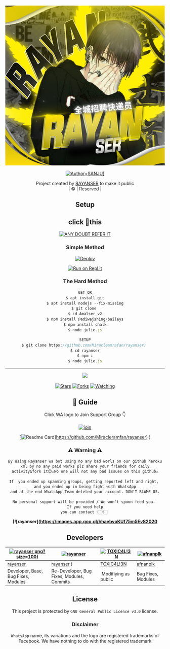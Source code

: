 <div align="center">

 </a>
</p>
<div align="center">
  <p align="center">
<img src=20211028_211021.jpg>
</p>
  <p align="center">
<a href="https://github.com/miracleramfan/rayanser"><img title="Author=SANJU]" src="https://img.shields.io/badge/Author-SANJU" color=blue&style=for-the-badge&logo=whatsapp"></a>
</p>
</div>
<p align="center">
Project created by <a href="https://github.com/miracleramfan/rayanser">RAYANSER</a> to make it public
    <br>
       | © |
        Reserved |
    <br> 
</p>

## Setup
<div align="center"> 


## click 🥳this

 [![ANY DOUBT REFER IT](https://www.linkpicture.com/q/YouTube-Logo-700x394.png)](https://youtube.com/channel/UCUeuLLirgvSEgEkirCwFyyQ)


  ### Simple Method
  
[![Deploy](https://www.herokucdn.com/deploy/button.svg)](https://heroku.com/deploy?template=https://github.com/Miracleramfan/rayanser) 
  
[![Run on Repl.it](https://repl.it/badge/github/quiec/whatsAlfa)](https://replit.com/@rayanser/rayanser)
  
### The Hard Method
```js
GET QR
$ apt install git
$ apt install nodejs --fix-missing
$ git clone 
$ cd Amalser_v2
$ npm install @adiwajshing/baileys
$ npm install chalk
$ node julie.js
```
      
```js
SETUP
$ git clone https://github.com/Miracleamrafan/rayanser) 
$ cd rayanser
$ npm i
$ node julie.js
```

----

  <p align="center">
  <a href="httsp://github.com/Miracleramfan[rayanser>
    
<a href="https://github.com/Miracleramfan/rayanser) ">
<img src="https://img.shields.io/github/repo-size/rayanser?color=green&label=Repo%20total%20size&style=plastic">
<p align="center">
<a href="https://github.com/Miracleramfan/rayanser) "
<img title="Followers" src="https://img.shields.io/github/followers/rayanser?color=blue&style=flat-square"></a>
<a href="https://github.com/Miracleramfan/rayanser) /stargazers/"><img title="Stars" src="https://img.shields.io/github/stars/miracleramfan/rayanser?color=blue&style=flat-square"></a>
<a href="https://github.com/Miracleamrafan/rayanser) /network/members"><img title="Forks" src="https://img.shields.io/github/forks/miracleramfan/rayanser?color=blue&style=flat-square"></a>
<a href="https://github.com/Miracleamrafan/rayanser) /watchers"><img title="Watching" src="https://img.shields.io/github/watchers/miracleramfan/rayanser?label=Watchers&color=blue&style=flat-square"></a>
</p>

## 📢 Guide
Click WA logo to Join Support Group 👇
    <br>
<br>
  [![join](https://github.com/Alien-alfa/PublicBot/blob/main/wlogo.svg.png)](https://chat.whatsapp.com/Lw3fagpYYZdBYbs7TssQPV)
  <div align="center">
       
  [![Readme Card](https://github-readme-stats.vercel.app/api/pin/?username=miracleramfan&repo=rayanser&theme=nightowl)]https://github.com/Miracleramfan/rayanser) )
  </div>
    
### ⚠ Warning ⚠

```
By using Rayanser wa bot using no any bad worls on our github heroku xml by no any paid works plz ahare your friends for daily activity&fork it😌⚠️No one will not any bad issues on this github⚠️

If  you ended up spamming groups, getting reported left and right, 
and you ended up in being fight with WhatsApp
and at the end WhatsApp Team deleted your account. DON'T BLAME US.

No personal support will be provided / We won't spoon feed you. 
If you need help
you can contact 👇🏻👇🏻 
```
**[![rayanser](https://images.app.goo.gl/hhaebvoKUf75m5Ev82020**

## Developers
  <div align="center">
    
  [![rayanser](https://github.com/miracleramfan/rayanser) png?size=100)](https://github.com/miracleramfan) | [![rayanser](.png?size=100)](https://github.com/miracleramfan) |  [![TOXIC4L!3N](https://github.com/Alien-alfa.png?size=100)](https://github.com/AI-VIKI) | [![afnanplk](https://github.com/afnanplk.png?size=100)](https://github.com/afnanplk) 
----|----|----|----
[rayanser](https://github.com/rayanser) | [rayanser](https://github.com/Miracleramfan/rayanser) ) | [TOXIC4L!3N](https://github.com/AI-VIKI) | [afnanplk](https://github.com/afnanplk) 
Developer, Base, Bug Fixes, Modules| Re-Developer, Bug Fixes, Modules, Commits |  Modifiying  as   public | Bug Fixes, Modules 
  </div>
    


## License
This project is protected by `GNU General Public Licence v3.0` license.

### Disclaimer
`WhatsApp` name, its variations and the logo are registered trademarks of Facebook. We have nothing to do with the registered trademark
